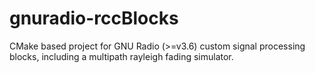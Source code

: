 gnuradio-rccBlocks
==================

CMake based project for GNU Radio (>=v3.6) custom signal processing blocks, including a multipath rayleigh fading simulator.